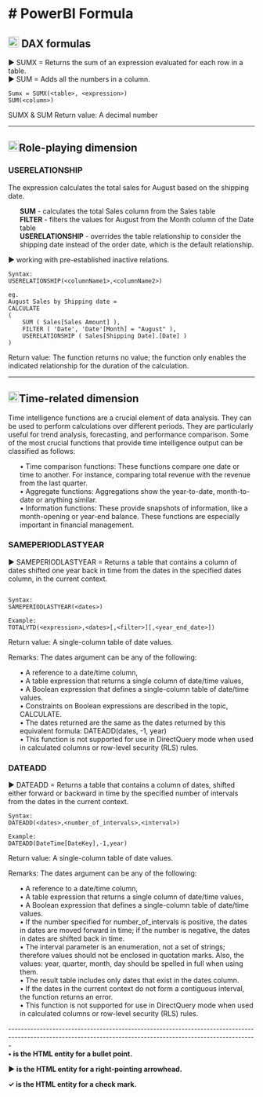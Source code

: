 <!DOCTYPE html>
<html lang="en">

 <head>
    <meta charset="UTF-8">
    <meta name="viewport" content="width=device-width, initial-scale=1.0">
</head>   
<body>
<h1># PowerBI Formula </h1>


<h2><img src="https://drive.google.com/uc?export=download&id=1H_9MUHK9xMPUTtsVY8mjDs9lcVDIgyBU" width="22"> DAX formulas</h2>


&#9654; SUMX = Returns the sum of an expression evaluated for each row in a table. <br>
&#9654; SUM = Adds all the numbers in a column.


```
Sumx = SUMX(<table>, <expression>)
SUM(<column>)
```

SUMX & SUM Return value: A decimal number


------------------------------------------------------------------------------------------------------


<h2><img src="https://drive.google.com/uc?export=download&id=1H_9MUHK9xMPUTtsVY8mjDs9lcVDIgyBU" width="22">Role-playing dimension</h2>

<h3>USERELATIONSHIP</h3>
The expression calculates the total sales for August based on the shipping date.
<ul>
<b>SUM</b> - calculates the total Sales column from the Sales table<br>
<b>FILTER</b> - filters the values for August from the Month column of the Date table<br>
<b>USERELATIONSHIP</b> - overrides the table relationship to consider the shipping date instead of the order date, which is the default relationship.<br>
</ul>

&#9654; working with pre-established inactive  relations.

```
Syntax:
USERELATIONSHIP(<columnName1>,<columnName2>)

eg.
August Sales by Shipping date =
CALCULATE 
(
    SUM ( Sales[Sales Amount] ),
    FILTER ( 'Date', 'Date'[Month] = "August" ),
    USERELATIONSHIP ( Sales[Shipping Date].[Date] )
)

```

Return value: The function returns no value; the function only enables the indicated relationship for the duration of the calculation.

------------------------------------------------------------------------------------------------------

<h2><img src="https://drive.google.com/uc?export=download&id=1H_9MUHK9xMPUTtsVY8mjDs9lcVDIgyBU" width="22">Time-related dimension</h2>



<p>Time intelligence functions are a crucial element of data analysis. They can be used to perform calculations over different periods. They are particularly useful for trend analysis, forecasting, and performance comparison. Some of the most crucial functions that provide time intelligence output can be classified as follows: </p>

<ul>
&#8226; Time comparison functions: These functions compare one date or time to another. For instance, comparing total revenue with the revenue from the last quarter. </br>
&#8226; Aggregate functions: Aggregations show the year-to-date, month-to-date or anything similar. </br>
&#8226; Information functions: These provide snapshots of information, like a month-opening or year-end balance. These functions are especially important in financial management.</br>

</ul>


<h3>SAMEPERIODLASTYEAR</h3>
&#9654; SAMEPERIODLASTYEAR = Returns a table that contains a column of dates shifted one year back in time from the dates in the specified dates column, in the current context. <br>

```

Syntax:
SAMEPERIODLASTYEAR(<dates>)  

Example:
TOTALYTD(<expression>,<dates>[,<filter>][,<year_end_date>])

```

Return value: A single-column table of date values.


Remarks: The dates argument can be any of the following:
<ul>
&#8226; A reference to a date/time column, <br>
&#8226; A table expression that returns a single column of date/time values,<br>
&#8226; A Boolean expression that defines a single-column table of date/time values.<br>
&#8226; Constraints on Boolean expressions are described in the topic, CALCULATE.<br>
&#8226; The dates returned are the same as the dates returned by this equivalent formula: DATEADD(dates, -1, year)<br>
&#8226; This function is not supported for use in DirectQuery mode when used in calculated columns or row-level security (RLS) rules.<br>
</ul>


<h3>DATEADD</h3>

&#9654; DATEADD = Returns a table that contains a column of dates, shifted either forward or backward in time by the specified number of intervals from the dates in the current context. <br>

```
Syntax:
DATEADD(<dates>,<number_of_intervals>,<interval>)

Example:
DATEADD(DateTime[DateKey],-1,year)

```

Return value: A single-column table of date values.

Remarks: The dates argument can be any of the following:

<ul>
&#8226; A reference to a date/time column,<br>
&#8226; A table expression that returns a single column of date/time values,<br>
&#8226; A Boolean expression that defines a single-column table of date/time values.<br>
&#8226; If the number specified for number_of_intervals is positive, the dates in dates are moved forward in time; if the number is negative, the dates in dates are shifted back in time.<br>
&#8226; The interval parameter is an enumeration, not a set of strings; therefore values should not be enclosed in quotation marks. Also, the values: year, quarter, month, day should be spelled in full when using them.<br>
&#8226; The result table includes only dates that exist in the dates column.<br>
&#8226; If the dates in the current context do not form a contiguous interval, the function returns an error.<br>
&#8226; This function is not supported for use in DirectQuery mode when used in calculated columns or row-level security (RLS) rules.<br>
</ul>
-------------------------------------------------------------------------------------------------------------------------------------------------------------
<br>



<b>
&#8226; is the HTML entity for a bullet point.<br>
    
&#9654; is the HTML entity for a right-pointing arrowhead.<br>

&#10003; is the HTML entity for a check mark.<br>
</b>

</body>
</html>


